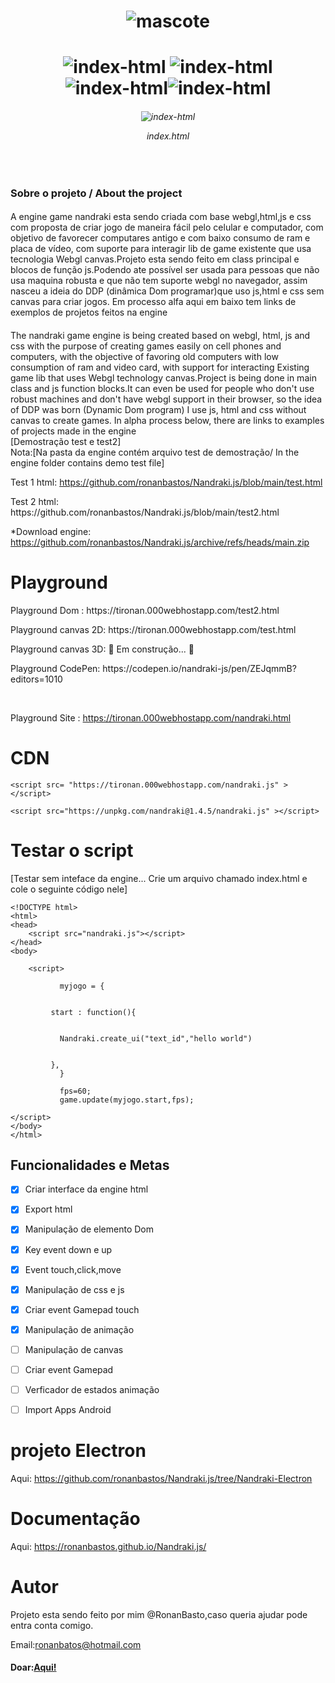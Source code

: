 <h1 align="center"> <img src="https://i.ibb.co/n3BMNKM/logo.png" alt="mascote"  border="0"></h1>
<h1 align="center"><img src="https://img.shields.io/badge/Lincense-MIT-green" alt="index-html" border="0"> <img src="https://img.shields.io/badge/Version-1.4.5 [next:05/05/2022]-blue" alt="index-html" border="0"> <img src="https://img.shields.io/badge/Projeto-Ativo-success" alt="index-html" border="0"><img src="https://img.shields.io/badge/Ultima%20Att-19/02/2022-green" alt="index-html" >     
<br>
<h6 align="center"><img src="https://i.ibb.co/3hqPt3N/index-html.png" alt="index-html" border="0"><p>index.html</h6>

</br>
<h3>Sobre o projeto / 
About the project</h3>
<p>
<h4></h4>A engine game nandraki esta sendo criada com base webgl,html,js e css com proposta de criar jogo de maneira fácil pelo celular e computador, com objetivo de favorecer computares antigo e com baixo consumo de ram e placa de vídeo, com suporte para interagir lib de game existente que usa tecnologia Webgl canvas.Projeto esta sendo feito em class principal e blocos de função js.Podendo ate possível ser usada para pessoas que não usa maquina robusta e que não tem suporte webgl no navegador, assim nasceu a ideia do DDP (dinâmica Dom programar)que uso js,html e css sem canvas para criar jogos.
Em processo alfa aqui em baixo tem links de exemplos de projetos feitos na engine
<br>
<h4></h4>The nandraki game engine is being created based on webgl, html, js and css with the purpose of creating games easily on cell phones and computers, with the objective of favoring old computers with low consumption of ram and video card, with support for interacting Existing game lib that uses Webgl technology canvas.Project is being done in main class and js function blocks.It can even be used for people who don't use robust machines and don't have webgl support in their browser, so the idea of ​​DDP was born (Dynamic Dom program) I use js, html and css without canvas to create games.
In alpha process below, there are links to examples of projects made in the engine

<br>
 [Demostração test e test2]
<br> 
Nota:[Na pasta da engine contém arquivo test de demostração/
In the engine folder contains demo test file]


  Test 1 html: https://github.com/ronanbastos/Nandraki.js/blob/main/test.html
<p>
  Test 2 html: https://github.com/ronanbastos/Nandraki.js/blob/main/test2.html
<p>
	
*Download engine: https://github.com/ronanbastos/Nandraki.js/archive/refs/heads/main.zip
<p>
	
# Playground
<p>
  Playground Dom : https://tironan.000webhostapp.com/test2.html
<p>
  Playground canvas 2D: https://tironan.000webhostapp.com/test.html
<p>
  Playground canvas 3D: 🚧  Em construção...  🚧	

<p>
  Playground CodePen: https://codepen.io/nandraki-js/pen/ZEJqmmB?editors=1010
<p><br>
	
  Playground Site : https://tironan.000webhostapp.com/nandraki.html	
	
# CDN 

	<script src= "https://tironan.000webhostapp.com/nandraki.js" ></script>

	<script src="https://unpkg.com/nandraki@1.4.5/nandraki.js" ></script>
<p>

# Testar o script 
[Testar sem inteface da engine... Crie um arquivo chamado index.html e cole o seguinte código nele]

	<!DOCTYPE html>
	<html>
	<head>
		<script src="nandraki.js"></script>
	</head>
	<body>

		<script>
		        
		       myjogo = {


			 start : function(){


			   Nandraki.create_ui("text_id","hello world")	


			 },	
		       }

		       fps=60;	
		       game.update(myjogo.start,fps);  

	</script>
	</body>
	</html>


<h2>Funcionalidades e Metas</h2>

- [x] Criar interface da engine html
- [x] Export html
- [x] Manipulação de elemento Dom
- [x] Key event down e up
- [x] Event touch,click,move
- [x] Manipulação de css e js
- [x] Criar event Gamepad touch
- [x] Manipulação de animação			
- [ ] Manipulação de canvas 
- [ ] Criar event Gamepad
- [ ] Verficador de estados animação
- [ ] Import Apps Android
	
	
# projeto Electron
  Aqui: https://github.com/ronanbastos/Nandraki.js/tree/Nandraki-Electron
	
# Documentação

Aqui: https://ronanbastos.github.io/Nandraki.js/

# Autor 

Projeto esta sendo feito por mim @RonanBasto,caso queria ajudar pode entra conta comigo.<p>
Email:ronanbatos@hotmail.com	
<h4> Doar:<a href="https://www.paypal.com/donate?business=4KJAVYQLQDMHA&no_recurring=0&item_name=Ajudar+a+engine&currency_code=BRL">Aqui!</a></h4>




